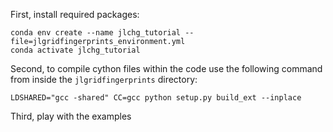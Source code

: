 First, install required packages:

```
conda env create --name jlchg_tutorial --file=jlgridfingerprints_environment.yml
conda activate jlchg_tutorial
```

Second, to compile cython files within the code use the following command from inside the `jlgridfingerprints` directory:

```
LDSHARED="gcc -shared" CC=gcc python setup.py build_ext --inplace
```

Third, play with the examples